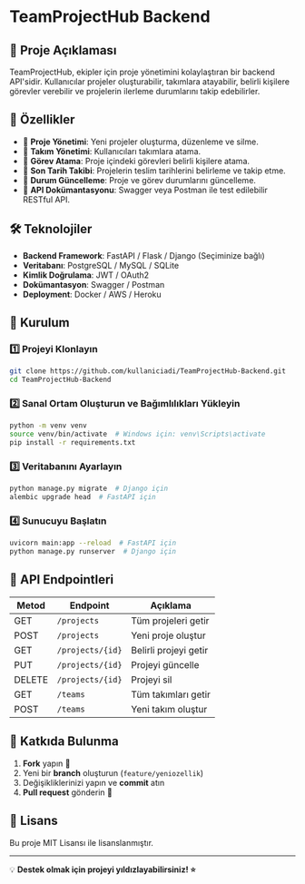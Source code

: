 # TeamProjectHub Backend

## 🚀 Proje Açıklaması
TeamProjectHub, ekipler için proje yönetimini kolaylaştıran bir backend API'sidir. Kullanıcılar projeler oluşturabilir, takımlara atayabilir, belirli kişilere görevler verebilir ve projelerin ilerleme durumlarını takip edebilirler.

## 📌 Özellikler
- 🔹 **Proje Yönetimi**: Yeni projeler oluşturma, düzenleme ve silme.
- 🔹 **Takım Yönetimi**: Kullanıcıları takımlara atama.
- 🔹 **Görev Atama**: Proje içindeki görevleri belirli kişilere atama.
- 🔹 **Son Tarih Takibi**: Projelerin teslim tarihlerini belirleme ve takip etme.
- 🔹 **Durum Güncelleme**: Proje ve görev durumlarını güncelleme.
- 🔹 **API Dokümantasyonu**: Swagger veya Postman ile test edilebilir RESTful API.

## 🛠️ Teknolojiler
- **Backend Framework**: FastAPI / Flask / Django (Seçiminize bağlı)
- **Veritabanı**: PostgreSQL / MySQL / SQLite
- **Kimlik Doğrulama**: JWT / OAuth2
- **Dokümantasyon**: Swagger / Postman
- **Deployment**: Docker / AWS / Heroku

## 📂 Kurulum

### 1️⃣ Projeyi Klonlayın
```bash
git clone https://github.com/kullaniciadi/TeamProjectHub-Backend.git
cd TeamProjectHub-Backend
```

### 2️⃣ Sanal Ortam Oluşturun ve Bağımlılıkları Yükleyin
```bash
python -m venv venv
source venv/bin/activate  # Windows için: venv\Scripts\activate
pip install -r requirements.txt
```

### 3️⃣ Veritabanını Ayarlayın
```bash
python manage.py migrate  # Django için
alembic upgrade head  # FastAPI için
```

### 4️⃣ Sunucuyu Başlatın
```bash
uvicorn main:app --reload  # FastAPI için
python manage.py runserver  # Django için
```

## 🔗 API Endpointleri
| Metod | Endpoint | Açıklama |
|--------|------------|-------------|
| GET | `/projects` | Tüm projeleri getir |
| POST | `/projects` | Yeni proje oluştur |
| GET | `/projects/{id}` | Belirli projeyi getir |
| PUT | `/projects/{id}` | Projeyi güncelle |
| DELETE | `/projects/{id}` | Projeyi sil |
| GET | `/teams` | Tüm takımları getir |
| POST | `/teams` | Yeni takım oluştur |

## 📌 Katkıda Bulunma
1. **Fork** yapın 📌
2. Yeni bir **branch** oluşturun (`feature/yeniozellik`)
3. Değişikliklerinizi yapın ve **commit** atın
4. **Pull request** gönderin 🎉

## 📄 Lisans
Bu proje MIT Lisansı ile lisanslanmıştır.

---
💡 **Destek olmak için projeyi yıldızlayabilirsiniz! ⭐**

